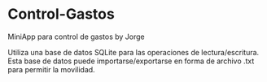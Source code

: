 # Control-Gastos
MiniApp para control de gastos by Jorge

Utiliza una base de datos SQLite para las operaciones de lectura/escritura. Esta base de datos puede importarse/exportarse en forma de archivo .txt para permitir la movilidad.
